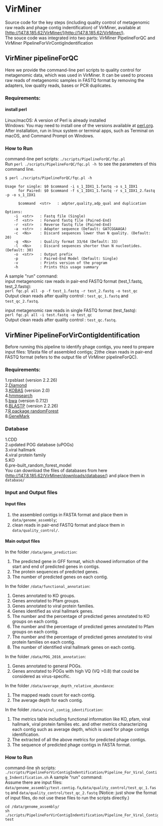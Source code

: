 # VirMiner
Source code for the key steps (including quality control of metagenomic raw reads and phage contig indentification) of VirMiner, available at [http://147.8.185.62/VirMiner/](http://147.8.185.62/VirMiner/).  
The souce code was integrated into two parts: VirMiner PipelineForQC and VirMiner PipelineForVirContigIndentification

## VirMiner pipelineForQC
Here we provide the command-line perl scripts to quality control for metagenomic data, which was used in VirMiner. It can be used to process raw reads of metagenomic samples in FASTQ format by removing the adapters, low quality reads, bases or PCR duplicates.

### Requirements:
#### install perl  
Linux/macOS: A version of Perl is already installed  
Windows: You may need to install one of the versions available at [perl.org](http://www.perl.org/get.html).  
After installation, run in linux system or terminal apps, such as Terminal on macOS, and Command Prompt on Windows.  

### How to Run
command-line perl scripts: `./scripts/PipelineForQC/fqc.pl`  
Run `perl ./scripts/PipelineForQC/fqc.pl -h `to see the parameters of this command line. 

```
$ perl ./scripts/PipelineForQC/fqc.pl -h

Usage for single: $0 $command -i s_1_IDX1_1.fastq -o s_1_IDX1
      for Paired: $0 $command -f s_1_IDX1_1.fastq -r s_1_IDX1_2.fastq -p -o s_1_IDX1

      $command	<str>	: adpter,quality,adp_qual and duplication

Options:
	-i	<str>	: Fastq file (Single)
	-f	<str>	: Forward fastq file (Paired-End)
	-r	<str>	: Reverse fastq file (Paired-End)
	-a	<str>	: Adapter sequence (Default: GATCGGAAGA)
	-c	<Ns>	: Discard sequences lower than N quality. (Default: 20)
	-q	<Ns>	: Quality format 33/64 (Default: 33)
	-l	<Ns>	: Discard sequences shorter than N nucleotides. (Default: 30)
	-o	<str>	: Output prefix
	-p       	: Paired-End Model (Default: Single)
	-v       	: Prints version of the program
	-h       	: Prints this usage summary
```

A sample "run" command:  
input metagenomic raw reads in pair-end FASTQ format (test_1.fastq, test_2.fastq):  
`perl fqc.pl all -p -f test_1.fastq -r test_2.fastq -o test_qc`  
Output clean reads after quality control : `test_qc_1.fastq` and `test_qc_2.fastq`.  

input metagenomic raw reads in single FASTQ format (test_fastq):  
`perl fqc.pl all -i test.fastq -o test_qc`  
Output clean reads after quality control : `test_qc.fastq`.  

## VirMiner PipelineForVirContigIdentification
Before running this pipeline to identify phage contigs, you need to prepare input files: 1)fasta file of assembled contigs; 2)the clean reads in pair-end FASTQ format (refers to the output file of VirMiner pipelineForQC).
 

### Requirements:  
1.rpsblast (version 2.2.26)  
2.[Diamond](http://ab.inf.uni-tuebingen.de/software/diamond/)  
3.[KOBAS](http://kobas.cbi.pku.edu.cn/) (version 2.0)  
4.[hmmsearch](http://hmmer.org/)  
5.[bwa](http://bio-bwa.sourceforge.net/) (version 0.7.12)  
6.[BLASTP](https://blast.ncbi.nlm.nih.gov/Blast.cgi?CMD=Web&PAGE_TYPE=BlastDocs&DOC_TYPE=Download) (version 2.2.26)  
7.[R package randomForest](https://cran.r-project.org/web/packages/randomForest/index.html)  
8.[GeneMark](http://exon.gatech.edu/GeneMark/license_download.cgi)


### Database
1.CDD  
2.updated POG database (uPOGs)  
3.viral hallmark  
4.viral protein family  
5.KO  
6.pre-built_random_forest_model  
You can download the files of databases from here (http://147.8.185.62/VirMiner/downloads/database/) and place them in `database/` 

### Input and Output files  
#### Input files  
1) the assembled contigs in FASTA format and place them in `data/genome_assembly`;  
2) clean reads in pair-end FASTQ format and place them in `data/quality_control/`.  
#### Main output files  
In the folder `/data/gene_prediction`:  
1) The predicted gene in GFF format, which showed information of the start and end of predicted genes in contigs.  
2) The protein sequences of predicted genes.  
3) The number of predicted genes on each contig.  

In the folder `/data/functional_annotation`:  
1) Genes annotated to KO groups.  
2) Genes annotated to Pfam groups.  
3) Genes annotated to viral protein families.  
4) Genes identified as viral hallmark genes.  
5) The number and the percentage of predicted genes annotated to KO groups on each contig.  
6) The number and the percentage of predicted genes annotated to Pfam groups on each contig.  
7) The number and the percentage of predicted genes annotated to viral protein families on each contig.  
8) The number of identified viral hallmark genes on each contig.  

In the folder `/data/POG_2016_annotation`:  
1) Genes annotated to general POGs.  
2) Genes annotated to POGs with high VQ (VQ >0.8) that could be considered as virus-specific.  

In the folder `/data/average_depth_relative_abundance`:  
1) The mapped reads count for each contig.  
2) The average depth for each contig.  

In the folder `/data/viral_contig_identification`:  
1) The metrics table including functional information like KO, pfam, viral hallmark, viral protein families etc. and other metrics characterizing each contig such as average depth, which is used for phage contigs identification.  
2) The extracted of all the above metrics for predicted phage contigs.  
3) The sequence of predicted phage contigs in FASTA format. 
 

### How to Run
command-line sh scripts: `./scripts/PipelineForVirContigIndentification/Pipeline_For_Viral_Contig_Indentification.sh`
A sample "run" command:  
Assume there are input files: `data/genome_assembly/test.contig.fa`,`data/quality_control/test_qc_1.fastq` and  `data/quality_control/test_qc_2.fastq` (Notice: just show the format of input files, do not use these files to run the scripts directly.)
```
cd /data/genome_assembly/
sh ./scripts/PipelineForVirContigIndentification/Pipeline_For_Viral_Contig_Indentification.sh test
```


 
